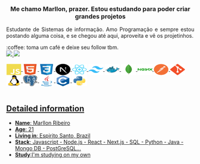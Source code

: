 <h3 align="center">Me chamo Marllon, prazer. Estou estudando para poder criar grandes projetos</h3>
<p align="justify">Estudante de Sistemas de informação. Amo Programação e sempre estou postando alguma coisa, e se chegou até aqui, aproveita e vê os projetinhos. 
</p>
:coffee: toma um café e deixe seu follow tbm.
<div>
  <a href="https://github.com/Toiste">
  <img height="140em" src="https://github-readme-stats.vercel.app/api?username=Toiste&show_icons=true&theme=dark&include_all_commits=true&count_private=true">
  <img height="140em" src="https://github-readme-stats.vercel.app/api/top-langs/?username=Toiste&layout=compact&langs_count=16&theme=dark"/>
</div>
  
  <div style="display: inline_block"><br>
  <img align="center" alt="Js" height="30" width="40" src="https://raw.githubusercontent.com/devicons/devicon/master/icons/javascript/javascript-plain.svg">
  <img align="center" alt="HTML" height="30" width="40" src="https://raw.githubusercontent.com/devicons/devicon/master/icons/html5/html5-original.svg">
  <img align="center" alt="CSS" height="30" width="40" src="https://raw.githubusercontent.com/devicons/devicon/master/icons/css3/css3-original.svg">
  <img align="center" alt="NEXTJS" height="30" width="40" src="https://raw.githubusercontent.com/devicons/devicon/master/icons/nextjs/nextjs-original.svg">
  <img align="center" alt="REACT" height="30" width="40" src="https://raw.githubusercontent.com/devicons/devicon/master/icons/react/react-original.svg">
  <img align="center" alt="TAILWIND" height="30" width="40" src="https://raw.githubusercontent.com/devicons/devicon/master/icons/tailwindcss/tailwindcss-original.svg">
  <img align="center" alt="DOCKER" height="30" width="40" src="https://raw.githubusercontent.com/devicons/devicon/master/icons/docker/docker-original.svg">
  <img align="center" alt="MONGODB" height="30" width="40" src="https://raw.githubusercontent.com/devicons/devicon/master/icons/mongodb/mongodb-original.svg">
  <img align="center" alt="NGINX" height="30" width="40" src="https://raw.githubusercontent.com/devicons/devicon/master/icons/nginx/nginx-original.svg">
  <img align="center" alt="POSTMAN" height="30" width="40" src="https://raw.githubusercontent.com/devicons/devicon/master/icons/postman/postman-original.svg">
  <img align="center" alt="GIT" height="30" width="40" src="https://raw.githubusercontent.com/devicons/devicon/master/icons/git/git-original.svg">
  <img align="center" alt="LINUX" height="30" width="40" src="https://raw.githubusercontent.com/devicons/devicon/master/icons/linux/linux-original.svg">
  <img align="center" alt="POSTGRESQL" height="30" width="40" src="https://raw.githubusercontent.com/devicons/devicon/master/icons/postgresql/postgresql-original.svg">
  <img align="center" alt="JAVA" height="30" width="40" src="https://raw.githubusercontent.com/devicons/devicon/master/icons/java/java-original.svg">
  <img align="center" alt="C" height="30" width="40" src="https://raw.githubusercontent.com/devicons/devicon/master/icons/c/c-original.svg">
    <img align="center" alt="PYTHON" height="30" width="40" src="https://raw.githubusercontent.com/devicons/devicon/master/icons/python/python-original.svg">
</div>
<br> 
  

## Detailed information

* **Name**: Marllon Ribeiro
* **Age**: 21
* **Living in**: Espirito Santo, Brazil
* **Stack**: Javascript - Node.js - React - Next.js - SQL - Python - Java - Mongo DB - PostGreSQL...
* **Study**:I'm studying on my own

